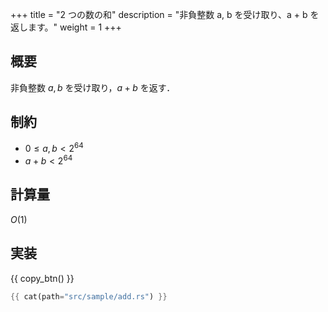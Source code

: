 +++
title = "2 つの数の和"
description = "非負整数 a, b を受け取り、a + b を返します。"
weight = 1
+++

## 概要
非負整数 $a, b$ を受け取り，$a + b$ を返す．

## 制約
- $0 \leq a, b < 2^{64}$
- $a + b < 2^{64}$

## 計算量
$O(1)$

## 実装
{{ copy_btn() }}
```rs
{{ cat(path="src/sample/add.rs") }}
```
